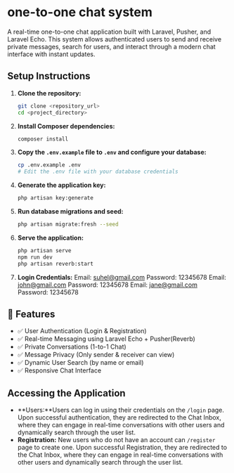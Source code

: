 # one-to-one chat system

A real-time one-to-one chat application built with Laravel, Pusher, and Laravel Echo. This system allows authenticated users to send and receive private messages, search for users, and interact through a modern chat interface with instant updates.

## Setup Instructions

1.  **Clone the repository:**
    ```bash
    git clone <repository_url>
    cd <project_directory>
    ```

2.  **Install Composer dependencies:**
    ```bash
    composer install
    ```

3.  **Copy the `.env.example` file to `.env` and configure your database:**
    ```bash
    cp .env.example .env
    # Edit the .env file with your database credentials
    ```

4.  **Generate the application key:**
    ```bash
    php artisan key:generate
    ```

5.  **Run database migrations and seed:**
    ```bash
    php artisan migrate:fresh --seed
    ```
9.  **Serve the application:**
    ```bash
    php artisan serve
    npm run dev
    php artisan reverb:start
    ```
10.  **Login Credentials:**
    Email: suhel@gmail.com
    Password: 12345678
    Email: john@gmail.com
    Password: 12345678
    Email: jane@gmail.com
    Password: 12345678

## 🚀 Features

- ✅ User Authentication (Login & Registration)
- ✅ Real-time Messaging using Laravel Echo + Pusher(Reverb)
- ✅ Private Conversations (1-to-1 Chat)
- ✅ Message Privacy (Only sender & receiver can view)
- ✅ Dynamic User Search (by name or email)
- ✅ Responsive Chat Interface

## Accessing the Application

* **Users:**Users can log in using their credentials on the `/login` page. Upon successful authentication, they are redirected to the Chat Inbox, where they can engage in real-time conversations with other users and dynamically search through the user list.
* **Registration:** New users who do not have an account can `/register` page to create one. Upon successful Registration, they are redirected to the Chat Inbox, where they can engage in real-time conversations with other users and dynamically search through the user list.